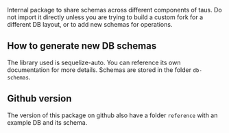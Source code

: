 Internal package to share schemas across different components of taus.
Do not import it directly unless you are trying to build a custom fork for a different DB layout, or to add new schemas for operations.

## How to generate new DB schemas
The library used is sequelize-auto. You can reference its own documentation for more details. Schemas are stored in the folder `db-schemas`.

## Github version
The version of this package on github also have a folder `reference` with an example DB and its schema.
